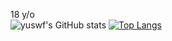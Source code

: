 18 y/o
<br/>
![yuswf's GitHub stats](https://github-readme-stats.vercel.app/api?username=yuswf&show_icons=true&theme=dracula)
[![Top Langs](https://github-readme-stats.vercel.app/api/top-langs/?username=yuswf&layout=compact&theme=dark)](https://github.com/yuswf/github-readme-stats)
